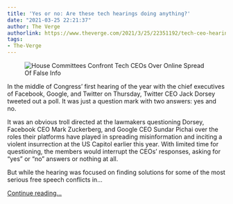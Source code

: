 ```yaml
---
title: 'Yes or no: Are these tech hearings doing anything?'
date: "2021-03-25 22:21:37"
author: The Verge
authorlink: https://www.theverge.com/2021/3/25/22351192/tech-ceo-hearing-mark-zuckerberg-jack-dorsey-sundar-pichai-facebook-google-twitter
tags:
- The-Verge
---
```

<figure>
      <img alt="House Committees Confront Tech CEOs Over Online Spread Of False Info" src="https://cdn.vox-cdn.com/thumbor/RyefwW4MWYpbjLOIhw67piqgx0k=/0x0:4000x2667/1310x873/cdn.vox-cdn.com/uploads/chorus_image/image/69027536/1231932296.0.jpg" />
    </figure>

  <p id="kKN7vs">In the middle of Congress’ first hearing of the year with the chief executives of Facebook, Google, and Twitter on Thursday, Twitter CEO Jack Dorsey tweeted out a poll. It was just a question mark with two answers: yes and no.</p>
<p id="MtAqea">It was an obvious troll directed at the lawmakers questioning Dorsey, Facebook CEO Mark Zuckerberg, and Google CEO Sundar Pichai over the roles their platforms have played in spreading misinformation and inciting a violent insurrection at the US Capitol earlier this year. With limited time for questioning, the members would interrupt the CEOs’ responses, asking for “yes” or “no” answers or nothing at all.</p>
<p id="SovYDa">But while the hearing was focused on finding solutions for some of the most serious free speech conflicts in...</p>
  <p>
    <a href="https://www.theverge.com/2021/3/25/22351192/tech-ceo-hearing-mark-zuckerberg-jack-dorsey-sundar-pichai-facebook-google-twitter">Continue reading&hellip;</a>
  </p>